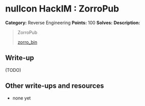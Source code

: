 # nullcon HackIM : ZorroPub

**Category:** Reverse Engineering
**Points:** 100
**Solves:** 
**Description:**

> ZorroPub
> 
> 
> [zorro_bin](./zorro_bin)


## Write-up

(TODO)

## Other write-ups and resources

* none yet
